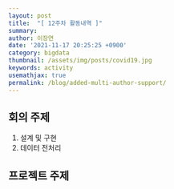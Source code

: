 ```yaml
---
layout: post
title:  "[ 12주차 활동내역 ]"
summary:
author: 이장연
date: '2021-11-17 20:25:25 +0900'
category: bigdata
thumbnail: /assets/img/posts/covid19.jpg
keywords: activity
usemathjax: true
permalink: /blog/added-multi-author-support/
---
```

## **회의 주제**

1. 설계 및 구현
2. 데이터 전처리

## **프로젝트 주제** 

